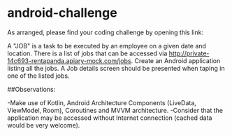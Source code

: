 # android-challenge
As arranged, please find your coding challenge by opening this link:

A "JOB" is a task to be executed by an employee on a given date and location. There is a list of jobs that can be accessed via http://private-14c693-rentapanda.apiary-mock.com/jobs.
Create an Android application listing all the jobs. A Job details screen should be presented when taping in one of the listed jobs.

##Observations:

-Make use of Kotlin, Android Architecture Components (LiveData, ViewModel, Room), Coroutines and MVVM architecture.
-Consider that the application may be accessed without Internet connection (cached data would be very welcome).

